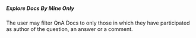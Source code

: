 ##### Explore Docs By Mine Only

The user may filter QnA Docs to only those in which they have participated as author of the question, an answer or a comment.
